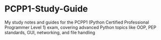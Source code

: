 # PCPP1-Study-Guide
My study notes and guides for the PCPP1 (Python Certified Professional Programmer Level 1) exam, covering advanced Python topics like OOP, PEP standards, GUI, networking, and file handling
